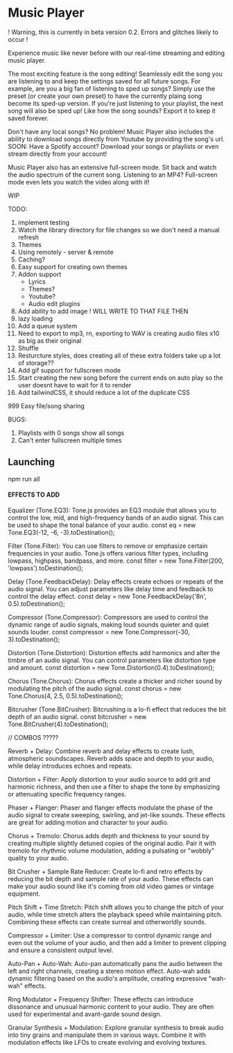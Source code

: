 # Music Player

! Warning, this is currently in beta version 0.2. Errors and glitches likely to occur !

Experience music like never before with our real-time streaming and editing music player.

The most exciting feature is the song editing! Seamlessly edit the song you are listening to and keep the settings saved for all future songs. For example, are you a big fan of listening to sped up songs? Simply use the preset (or create your own preset) to have the currently plaing song become its sped-up version. If you're just listening to your playlist, the next song will also be sped up! Like how the song sounds? Export it to keep it saved forever.

Don't have any local songs? No problem! Music Player also includes the ability to download songs directly from Youtube by providing the song's url.
<br>SOON: Have a Spotify account? Download your songs or playlists or even stream directly from your account!

Music Player also has an extensive full-screen mode. Sit back and watch the audio spectrum of the current song. Listening to an MP4? Full-screen mode even lets you watch the video along with it!

WIP

TODO:

1. implement testing
2. Watch the library directory for file changes so we don't need a manual refresh
3. Themes
4. Using remotely - server & remote
5. Caching?
6. Easy support for creating own themes
7. Addon support
   - Lyrics
   - Themes?
   - Youtube?
   - Audio edit plugins
8. Add ability to add image ! WILL WRITE TO THAT FILE THEN
9. lazy loading
10. Add a queue system
11. Need to export to mp3, rn, exporting to WAV is creating audio files x10 as big as their original
12. Shuffle
13. Resturcture styles, does creating all of these extra folders take up a lot of storage??
14. Add gif support for fullscreen mode
15. Start creating the new song before the current ends on auto play so the user doesnt have to wait for it to render
16. Add tailwindCSS, it should reduce a lot of the duplicate CSS

999 Easy file/song sharing

BUGS:

1.  Playlists with 0 songs show all songs
2.  Can't enter fullscreen multiple times

## Launching

npm run all

#### EFFECTS TO ADD

Equalizer (Tone.EQ3): Tone.js provides an EQ3 module that allows you to control the low, mid, and high-frequency bands of an audio signal. This can be used to shape the tonal balance of your audio.
const eq = new Tone.EQ3(-12, -6, -3).toDestination();

Filter (Tone.Filter): You can use filters to remove or emphasize certain frequencies in your audio. Tone.js offers various filter types, including lowpass, highpass, bandpass, and more.
const filter = new Tone.Filter(200, 'lowpass').toDestination();

Delay (Tone.FeedbackDelay): Delay effects create echoes or repeats of the audio signal. You can adjust parameters like delay time and feedback to control the delay effect.
const delay = new Tone.FeedbackDelay('8n', 0.5).toDestination();

Compressor (Tone.Compressor): Compressors are used to control the dynamic range of audio signals, making loud sounds quieter and quiet sounds louder.
const compressor = new Tone.Compressor(-30, 3).toDestination();

Distortion (Tone.Distortion): Distortion effects add harmonics and alter the timbre of an audio signal. You can control parameters like distortion type and amount.
const distortion = new Tone.Distortion(0.4).toDestination();

Chorus (Tone.Chorus): Chorus effects create a thicker and richer sound by modulating the pitch of the audio signal.
const chorus = new Tone.Chorus(4, 2.5, 0.5).toDestination();

Bitcrusher (Tone.BitCrusher): Bitcrushing is a lo-fi effect that reduces the bit depth of an audio signal.
const bitcrusher = new Tone.BitCrusher(4).toDestination();

// COMBOS ?????

Reverb + Delay: Combine reverb and delay effects to create lush, atmospheric soundscapes. Reverb adds space and depth to your audio, while delay introduces echoes and repeats.

Distortion + Filter: Apply distortion to your audio source to add grit and harmonic richness, and then use a filter to shape the tone by emphasizing or attenuating specific frequency ranges.

Phaser + Flanger: Phaser and flanger effects modulate the phase of the audio signal to create sweeping, swirling, and jet-like sounds. These effects are great for adding motion and character to your audio.

Chorus + Tremolo: Chorus adds depth and thickness to your sound by creating multiple slightly detuned copies of the original audio. Pair it with tremolo for rhythmic volume modulation, adding a pulsating or "wobbly" quality to your audio.

Bit Crusher + Sample Rate Reducer: Create lo-fi and retro effects by reducing the bit depth and sample rate of your audio. These effects can make your audio sound like it's coming from old video games or vintage equipment.

Pitch Shift + Time Stretch: Pitch shift allows you to change the pitch of your audio, while time stretch alters the playback speed while maintaining pitch. Combining these effects can create surreal and otherworldly sounds.

Compressor + Limiter: Use a compressor to control dynamic range and even out the volume of your audio, and then add a limiter to prevent clipping and ensure a consistent output level.

Auto-Pan + Auto-Wah: Auto-pan automatically pans the audio between the left and right channels, creating a stereo motion effect. Auto-wah adds dynamic filtering based on the audio's amplitude, creating expressive "wah-wah" effects.

Ring Modulator + Frequency Shifter: These effects can introduce dissonance and unusual harmonic content to your audio. They are often used for experimental and avant-garde sound design.

Granular Synthesis + Modulation: Explore granular synthesis to break audio into tiny grains and manipulate them in various ways. Combine it with modulation effects like LFOs to create evolving and evolving textures.
